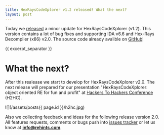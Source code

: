 ```yaml
---
title: HexRaysCodeXplorer v1.2 released! What the next?
layout: post
---
```


Today we [released](https://github.com/REhints/HexRaysCodeXplorer/releases/tag/1.2) a minor update for HexRaysCodeXplorer (v1.2). This version contains a lot of bug fixes and supporting IDA v6.6 and Hex-Rays Decompiler (x86) v2.0. The source code already avalible on [GitHub](https://github.com/REhints/HexRaysCodeXplorer)!

{{ excerpt_separator }}

What the next?
=========================================

After this realease we start to develop for HexRaysCodeXplorer v2.0. The next release will prepared for our presentation "HexRaysCodeXplorer: object oriented RE for fun and profit" at [Hackers To Hackers Conference](https://www.h2hc.com.br/h2hc/en/) (H2HC).

![](/assets/posts{{ page.id }}/h2hc.jpg)

Also we collecting feedback and ideas for the following release version 2.0. All features requests, comments or bugs push into [issues tracker](https://github.com/REhints/HexRaysCodeXplorer/issues) or let us know at **info@rehints.com**.